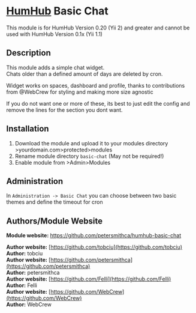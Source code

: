 # [HumHub](https://github.com/humhub/humhub) Basic Chat

This module is for HumHub Version 0.20 (Yii 2) and greater and cannot be used with HumHub Version 0.1x (Yii 1.1)

## Description

This module adds a simple chat widget.  
Chats older than a defined amount of days are deleted by cron.  

Widget works on spaces, dashboard and profile, thanks to contributions from @WebCrew for styling and making more size agnostic

If you do not want one or more of these, its best to just edit the config and remove the lines for the section you dont want.

## Installation
1. Download the module and upload it to your modules directory >yourdomain.com>protected>modules
2. Rename module directory ```basic-chat``` (May not be required!)
3. Enable module from >Admin>Modules


## Administration

In `Administration -> Basic Chat` you can choose between two basic themes and define the timeout for cron

## Authors/Module Website

__Module website:__ <https://github.com/petersmithca/humhub-basic-chat>  

__Author website:__ [https://github.com/tobciu](https://github.com/tobciu)    
__Author:__ tobciu    
__Author website:__ [https://github.com/petersmithca](https://github.com/petersmithca)    
__Author:__ petersmithca    
__Author website:__ [https://github.com/Felli](https://github.com/Felli)     
__Author:__ Felli    
__Author website:__ [https://github.com/WebCrew](https://github.com/WebCrew)   
__Author:__ WebCrew    
